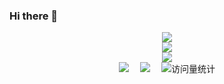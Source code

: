 ### Hi there 👋

<!--
**fengxuguang/fengxuguang** is a ✨ _special_ ✨ repository because its `README.md` (this file) appears on your GitHub profile.

Here are some ideas to get you started:

- 🔭 I’m currently working on ...
- 🌱 I’m currently learning ...
- 👯 I’m looking to collaborate on ...
- 🤔 I’m looking for help with ...
- 💬 Ask me about ...
- 📫 How to reach me: ...
- 😄 Pronouns: ...
- ⚡ Fun fact: ...
-->
<!-- 主页访问量统计 -->
<div align="center"> <img src="https://profile-counter.glitch.me/fengxuguang/count.svg" /> </div>

<!-- 仓库状态统计 -->
<div align="center"> <img src="https://github-readme-stats.vercel.app/api?username=fengxuguang&amp;show_icons=true&amp;theme=highcontrast" /> </div>

<!-- 常用语言占比统计 -->
<div align="center"> <img src="https://github-readme-stats.vercel.app/api/top-langs/?username=fengxuguang&amp;layout=compact&amp;theme=tokyonight" /> </div>

<!-- 社交链接 -->

<!--   <a href="https://qzkq.github.io/img/wechat_favicon.png"><img src="https://img.shields.io/badge/WeChat-微信-07c160" /></a>&amp;emsp; -->
<!--   <a href="https://www.zhihu.com/people/qin-zheng-kai-89"><img src="https://img.shields.io/badge/Zhihu-知乎-blue" /></a>&amp;emsp; -->

<div align="center">
  <a href="https://blog.fengxuguang.top"><img src="https://img.shields.io/badge/Website-博客-blue" /></a>&emsp;
  <a href="https://blog.csdn.net/fly_sky23"><img src="https://img.shields.io/badge/CSDN-论坛-c32136" /></a>&emsp;
  <!-- visitor statistics logo 访问量统计徽标 -->
  <img src="https://komarev.com/ghpvc/?username=fengxuguang&amp;label=Views&amp;color=0e75b6&amp;style=flat" alt="访问量统计" />
</div>
